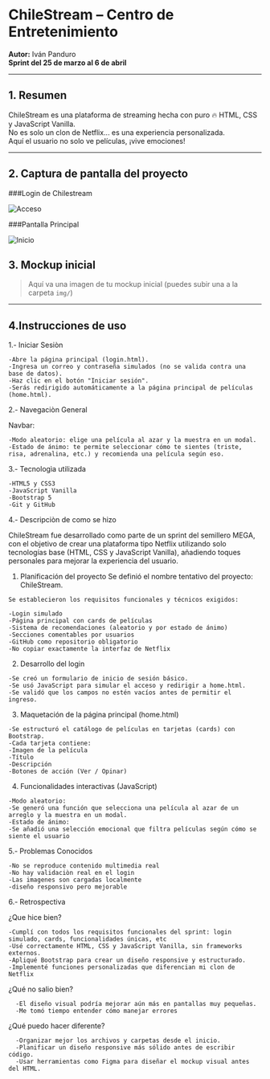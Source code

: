 # ChileStream – Centro de Entretenimiento

**Autor:** Iván Panduro  
**Sprint del 25 de marzo al 6 de abril**

---

## 1. Resumen 

ChileStream es una plataforma de streaming hecha con puro 🔥 HTML, CSS y JavaScript Vanilla.  
No es solo un clon de Netflix... es una experiencia personalizada.  
Aquí el usuario no solo ve películas, ¡vive emociones!

---

## 2. Captura de pantalla del proyecto 

###Login de Chilestream 

![Acceso](imagen/login.jpg)

###Pantalla Principal

![Inicio](imagen/home.jpg)



## 3. Mockup inicial

> Aquí va una imagen de tu mockup inicial (puedes subir una a la carpeta `img/`)

---

## 4.Instrucciones de uso 

1.- Iniciar Sesiòn 

    -Abre la página principal (login.html).
    -Ingresa un correo y contraseña simulados (no se valida contra una base de datos).
    -Haz clic en el botón "Iniciar sesión".
    -Serás redirigido automáticamente a la página principal de películas (home.html).

2.- Navegaciòn General 

  Navbar:
  
    -Modo aleatorio: elige una película al azar y la muestra en un modal.
    -Estado de ánimo: te permite seleccionar cómo te sientes (triste, risa, adrenalina, etc.) y recomienda una película según eso.

3.- Tecnologìa utilizada

    -HTML5 y CSS3
    -JavaScript Vanilla
    -Bootstrap 5
    -Git y GitHub


4.- Descripciòn de como se hizo 

  ChileStream fue desarrollado como parte de un sprint del semillero MEGA,
  con el objetivo de crear una plataforma tipo Netflix utilizando solo tecnologías base
  (HTML, CSS y JavaScript Vanilla), añadiendo toques personales para mejorar la experiencia del usuario.
  
   1. Planificación del proyecto
    Se definió el nombre tentativo del proyecto: ChileStream.
  
    Se establecieron los requisitos funcionales y técnicos exigidos:
    
    -Login simulado
    -Página principal con cards de películas
    -Sistema de recomendaciones (aleatorio y por estado de ánimo)
    -Secciones comentables por usuarios
    -GitHub como repositorio obligatorio
    -No copiar exactamente la interfaz de Netflix
  
   2. Desarrollo del login
       
    -Se creó un formulario de inicio de sesión básico.
    -Se usó JavaScript para simular el acceso y redirigir a home.html.
    -Se validó que los campos no estén vacíos antes de permitir el ingreso.
  
    
  
  3. Maquetación de la página principal (home.html)
     
    -Se estructuró el catálogo de películas en tarjetas (cards) con Bootstrap.
    -Cada tarjeta contiene:
    -Imagen de la película
    -Título
    -Descripción
    -Botones de acción (Ver / Opinar)
  
  4. Funcionalidades interactivas (JavaScript)
     
    -Modo aleatorio:
    -Se generó una función que selecciona una película al azar de un arreglo y la muestra en un modal.
    -Estado de ánimo:
    -Se añadió una selección emocional que filtra películas según cómo se siente el usuario


5.- Problemas Conocidos 

    -No se reproduce contenido multimedia real 
    -No hay validaciòn real en el login
    -Las imagenes son cargadas localmente 
    -diseño responsivo pero mejorable

6.- Retrospectiva

  ¿Que hice bien?

    -Cumplí con todos los requisitos funcionales del sprint: login simulado, cards, funcionalidades únicas, etc
    -Usé correctamente HTML, CSS y JavaScript Vanilla, sin frameworks externos.
    -Apliqué Bootstrap para crear un diseño responsive y estructurado.
    -Implementé funciones personalizadas que diferencian mi clon de Netflix
  ¿Qué no salio bien?

      -El diseño visual podría mejorar aún más en pantallas muy pequeñas.
      -Me tomó tiempo entender cómo manejar errores 
  ¿Qué puedo hacer diferente?
  
      -Organizar mejor los archivos y carpetas desde el inicio.
      -Planificar un diseño responsive más sólido antes de escribir código.
      -Usar herramientas como Figma para diseñar el mockup visual antes del HTML.
  
        

